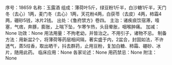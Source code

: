 序号：18659
名称：玉露酒
组成：薄荷叶5斤，绿豆粉1斤半，白沙糖1斤半，天门冬（去心）1两，麦门冬（去心）1两，天花粉4两，白获苓（去皮）4两，柿霜4两，硼砂5钱，冰片2钱。
出处：《鲁府禁方》卷四。
主治：诸疾痰饮宿滞，噎塞，气痞，奔豚，膨胀，上喘下坠，乍寒乍热，头目晕胀，咽喉肿痛。
加减：None
功效：None
用法用量：不拘老幼，并皆治之。不用引子，诸物不忌。
制备方法：用新盆2个，将薄荷等药层相间隔，著实盛于内，2盆合，封固如法，不许透气，蒸5炷香，取出晒干，抖去群药，止用豆粉，复加白糖、柿霜、硼砂、冰片，随用此药。
临床应用：None
各家论述：None
用药禁忌：None
附注：None
